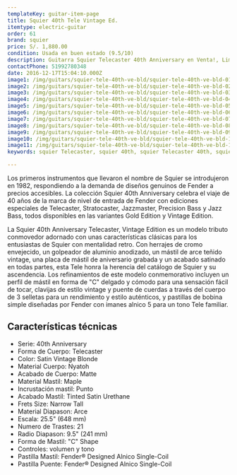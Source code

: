 ```yaml
---
templateKey: guitar-item-page
title: Squier 40th Tele Vintage Ed.
itemtype: electric-guitar
order: 61
brand: squier
price: S/. 1,880.00
condition: Usada en buen estado (9.5/10)
description: Guitarra Squier Telecaster 40th Anniversary en Venta!, Lima, Peru
contactPhone: 51992780348
date: 2016-12-17T15:04:10.000Z
image1: /img/guitars/squier-tele-40th-ve-bld/squier-tele-40th-ve-bld-01.jpg
image2: /img/guitars/squier-tele-40th-ve-bld/squier-tele-40th-ve-bld-02.jpg
image3: /img/guitars/squier-tele-40th-ve-bld/squier-tele-40th-ve-bld-03.jpg
image4: /img/guitars/squier-tele-40th-ve-bld/squier-tele-40th-ve-bld-04.jpg
image5: /img/guitars/squier-tele-40th-ve-bld/squier-tele-40th-ve-bld-05.jpg
image6: /img/guitars/squier-tele-40th-ve-bld/squier-tele-40th-ve-bld-06.jpg
image7: /img/guitars/squier-tele-40th-ve-bld/squier-tele-40th-ve-bld-07.jpg
image8: /img/guitars/squier-tele-40th-ve-bld/squier-tele-40th-ve-bld-08.jpg
image9: /img/guitars/squier-tele-40th-ve-bld/squier-tele-40th-ve-bld-09.jpg
image10: /img/guitars/squier-tele-40th-ve-bld/squier-tele-40th-ve-bld-10.jpg
image11: /img/guitars/squier-tele-40th-ve-bld/squier-tele-40th-ve-bld-11.jpg
keywords: squier Telecaster, squier 40th, squier Telecaster 40th, squier Telecaster 40th Vintage

---
```

Los primeros instrumentos que llevaron el nombre de Squier se introdujeron en 1982, respondiendo a la demanda de diseños genuinos de Fender a precios accesibles. La colección Squier 40th Anniversary celebra el viaje de 40 años de la marca de nivel de entrada de Fender con ediciones especiales de Telecaster, Stratocaster, Jazzmaster, Precision Bass y Jazz Bass, todos disponibles en las variantes Gold Edition y Vintage Edition. 

La Squier 40th Anniversary Telecaster, Vintage Edition es un modelo tributo conmovedor adornado con unas características clásicas para los entusiastas de Squier con mentalidad retro. Con herrajes de cromo envejecido, un golpeador de aluminio anodizado, un mástil de arce teñido vintage, una placa de mástil de aniversario grabada y un acabado satinado en todas partes, esta Tele honra la herencia del catálogo de Squier y su ascendencia. Los refinamientos de este modelo conmemorativo incluyen un perfil de mástil en forma de "C" delgado y cómodo para una sensación fácil de tocar, clavijas de estilo vintage y puente de cuerdas a través del cuerpo de 3 selletas para un rendimiento y estilo auténticos, y pastillas de bobina simple diseñadas por Fender con imanes alnico 5 para un tono Tele familiar.

## Características técnicas

* Serie: 40th Anniversary
* Forma de Cuerpo: Telecaster
* Color: Satin Vintage Blonde
* Material Cuerpo: Nyatoh
* Acabado de Cuerpo: Matte
* Material Mastil: Maple
* Incrustación mastil: Punto
* Acabado Mastil: Tinted Satin Urethane
* Frets Size: Narrow Tall
* Material Diapason: Arce
* Escala: 25.5" (648 mm)
* Numero de Trastes: 21
* Radio Diapason: 9.5" (241 mm)
* Forma de Mastil: "C" Shape
* Controles: volumen y tono
* Pastilla Mastil: Fender® Designed Alnico Single-Coil
* Pastilla Puente: Fender® Designed Alnico Single-Coil